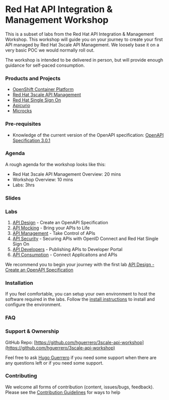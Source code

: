 # Red Hat API Integration &amp; Management Workshop

This is a subset of labs from the Red Hat API Integration &amp; Management Workshop. This workshop will guide you on your journey to create your first API managed by Red Hat 3scale API Management. We loosely base it on a very basic POC we would normally roll out.

The workshop is intended to be delivered in person, but will provide enough guidance for self-paced consumption.

### Products and Projects

* [OpenShift Container Platform](https://www.redhat.com/en/technologies/cloud-computing/openshift)
* [Red Hat 3scale API Management](https://www.redhat.com/en/technologies/jboss-middleware/3scale)
* [Red Hat Single Sign On](https://access.redhat.com/products/red-hat-single-sign-on)
* [Apicurio](https://www.apicur.io/)
* [Microcks](http://microcks.github.io/)

### Pre-requisites

* Knowledge of the current version of the OpenAPI specification: [OpenAPI Specification 3.0.1](https://github.com/OAI/OpenAPI-Specification/blob/master/versions/3.0.1.md)


### Agenda

A rough agenda for the workshop looks like this:

* Red Hat 3scale API Management Overview: 20 mins
* Workshop Overview: 10 mins
* Labs: 3hrs


### Slides



### Labs

1. [API Design](docs/labs/lab01.md) - Create an OpenAPI Specification
1. [API Mocking](docs/labs/lab02.md) - Bring your APIs to Life
1. [API Management](docs/labs/lab03.md) - Take Control of APIs
1. [API Security](docs/labs/lab03.md) - Securing APIs with OpenID Connect and Red Hat Single Sign On
1. [API Developers](docs/labs/lab04.md) - Publishing APIs to Developer Portal
1. [API Consumption](docs/labs/lab04.md) - Connect Applicaitons and APIs

We recommend you to begin your journey with the first lab [API Design - Create an OpenAPI Specification](docs/labs/lab01.md)

### Installation

If you feel comfortable, you can setup your own environment to host the software required in the labs. Follow the [install instructions](docs/install.md) to install and configure the environment.

### FAQ



### Support & Ownership

GitHub Repo: [https://github.com/hguerrero/3scale-api-workshop](https://github.com/hguerrero/3scale-api-workshop)

Feel free to ask [Hugo Guerrero](mailto:hguerrero@redhat.com) if you need some support when there are any questions left or if you need some support.

### Contributing

We welcome all forms of contribution (content, issues/bugs, feedback). Please see the [Contribution Guidelines](docs/contributing.md) for ways to help

